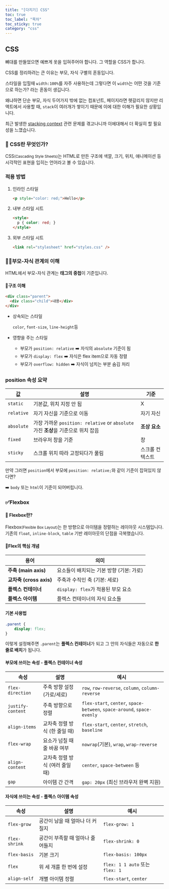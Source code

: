 ```yaml
---
title: "[다지기] CSS"
toc: true
toc_label: "목차"
toc_sticky: true
category: "css"
---
```


## CSS

뼈대를 만들었으면 예쁘게 옷을 입혀주어야 합니다. 그 역할을 CSS가 합니다.



CSS를 정리하려는 큰 이유는 부모, 자식 구별의 혼동입니다.

스타일을 입힐때 `width:100%`를 자주 사용하는데 그렇다면 이 `width`는 어떤 것을 기준으로 하는가? 라는 혼동이 생깁니다.

왜냐하면 단순 부모, 자식 두어가지 밖에 없는 컴포넌트, 페이지라면 헷갈리지 않지만 리액트에서 사용할 때, `stack`이 여러개가 쌓이기 때문에 이에 대한 이해가 필요한 상황입니다.



 최근 발생한 [stacking context](https://developer.mozilla.org/en-US/docs/Web/CSS/CSS_positioned_layout/Stacking_context) 관련 문제를 겪고나니까 이에대해서 더 확실히 할 필요성을 느꼈습니다.



### 🤔 CSS란 무엇인가?

CSS<small>(Cascading Style Sheets)</small>는 HTML로 만든 구조에 색깔, 크기, 위치, 애니메이션 등 시각적인 표현을 입히는 언어라고 볼 수 있습니다.



### 적용 방법

1. 인라인 스타일

   ``` html
   <p style="color: red;">Hello</p>
   ```

2. 내부 스타일 시트

   ``` html
   <style>
     p { color: red; }
   </style>
   ```

3. 외부 스타일 시트

   ``` html
   <link rel="stylesheet" href="styles.css" />
   ```

   

### 🧑‍🍼부모-자식 관계의 이해

HTML에서 부모-자식 관계는 **태그의 중첩**이 기준입니다.

#### 📂구조 이해

``` html
<div class="parent">
  <div class="child">내용</div>
</div>
```

- 상속되는 스타일

  `color`, `font-size`, `line-height`등

- 영향을 주는 스타일

  - 부모가 `position: relative` ➡️ 자식의 `absolute` 기준이 됨
  - 부모가 `display: flex` ➡️ 자식은 flex item으로 자동 정렬
  - 부모가 `overflow: hidden` ➡️ 자식이 넘치는 부분 숨김 처리



### **position 속성 요약**

| 값         | 설명                                                         | 기준            |
| ---------- | ------------------------------------------------------------ | --------------- |
| `static`   | 기본값, 위치 지정 안 됨                                      | X               |
| `relative` | 자기 자신을 기준으로 이동                                    | 자기 자신       |
| `absolute` | 가장 가까운 `position: relative` or `absolute` 가진 **조상**을 기준으로 위치 잡음 | **조상 요소**   |
| `fixed`    | 브라우저 창을 기준                                           | 창              |
| `sticky`   | 스크롤 위치 따라 고정되다가 풀림                             | 스크롤 컨텍스트 |

 만약 그러면 `position`에서 부모에 `position: relative;`와 같이 기준이 잡혀있지 않다면? 

➡️ `body` 또는 `html`이 기준이 되어버립니다.



### ✅Flexbox

#### 🔎 Flexbox란?

Flexbox<small>(Flexible Box Layout)</small>는 한 방향으로 아이템을 정렬하는 레이아웃 시스템입니다. 기존의 `float`, `inline-block`, `table` 기반 레이아웃의 단점을 극복했습니다.



#### 📌Flex의 핵심 개념

| 용어                    | 의미                                     |
| ----------------------- | ---------------------------------------- |
| **주축 (main axis)**    | 요소들이 배치되는 기본 방향 (기본: 가로) |
| **교차축 (cross axis)** | 주축과 수직인 축 (기본: 세로)            |
| **플렉스 컨테이너**     | `display: flex`가 적용된 부모 요소       |
| **플렉스 아이템**       | 플렉스 컨테이너의 자식 요소들            |



#### 기본 사용법

``` css
.parent {
    display: flex;
}
```

이렇게 설정해주면 `.parent`는 **플렉스 컨테이너**가 되고 그 안의 자식들은 자동으로 **한 줄로 배치**가 됩니다.



#### 부모에 쓰이는 속성 - 플렉스 컨테이너 속성

| 속성              | 설명                            | 예시                                                         |
| ----------------- | ------------------------------- | ------------------------------------------------------------ |
| `flex-direction`  | 주축 방향 설정 (가로/세로)      | `row`, `row-reverse`, `column`, `column-reverse`             |
| `justify-content` | 주축 방향으로 정렬              | `flex-start`, `center`, `space-between`, `space-around`, `space-evenly` |
| `align-items`     | 교차축 정렬 방식 (한 줄일 때)   | `flex-start`, `center`, `stretch`, `baseline`                |
| `flex-wrap`       | 요소가 넘칠 때 줄 바꿈 여부     | `nowrap`(기본), `wrap`, `wrap-reverse`                       |
| `align-content`   | 교차축 정렬 방식 (여러 줄일 때) | `center`, `space-between` 등                                 |
| `gap`             | 아이템 간 간격                  | `gap: 20px` (최신 브라우저 완벽 지원)                        |



#### 자식에 쓰이는 속성 - 플렉스 아이템 속성

| 속성          | 설명                             | 예시                            |
| ------------- | -------------------------------- | ------------------------------- |
| `flex-grow`   | 공간이 남을 때 얼마나 더 커질지  | `flex-grow: 1`                  |
| `flex-shrink` | 공간이 부족할 때 얼마나 줄어들지 | `flex-shrink: 0`                |
| `flex-basis`  | 기본 크기                        | `flex-basis: 100px`             |
| `flex`        | 위 세 개를 한 번에 설정          | `flex: 1 1 auto` 또는 `flex: 1` |
| `align-self`  | 개별 아이템 정렬                 | `flex-start`, `center`          |